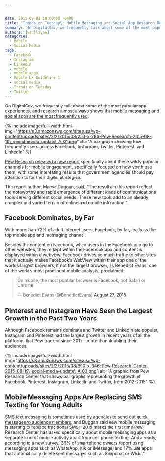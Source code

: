 ```yaml
---


date: 2015-09-01 10:00:08 -0400
title: 'Trends on Tuesday\: Mobile Messaging and Social App Research Released'
summary: 'On DigitalGov, we frequently talk about some of the most popular app experiences, and research almost always shows that mobile messaging and social apps are the most frequently used.  Pew Research released a new report specifically about these'
authors: [wsullivan]
categories:
  - Mobile
  - Social Media
tags:
  - Facebook
  - Instagram
  - LinkedIn
  - mobile
  - mobile apps
  - Mobile UX Guideline 1
  - social media
  - Trends on Tuesday
  - Twitter
---
```


On DigitalGov, we frequently talk about some of the most popular app experiences, and [research almost always shows that mobile messaging and social apps are the most frequently used](https://www.WHATEVER/2015/08/18/trends-on-tuesday-the-rise-in-mobile-addicts/).
  
{% include image/full-width.html img="https://s3.amazonaws.com/sitesusa/wp-content/uploads/sites/212/2015/08/250-x-296-Pew-Research-2015-08-19\_social-media-update\_A_01.png" alt="A bar graph showing how frequently users access Facebook, Instagram, Twitter, Pinterest, and LinkedIn" %}


[Pew Research released a new report](http://www.pewinternet.org/2015/08/19/mobile-messaging-and-social-media-2015/) specifically about these wildly popular channels for mobile engagement, specifically focused on how youth use them, with some interesting results that government agencies should pay attention to for their digital strategies.

The report author, Maeve Duggan, said, &#8220;The results in this report reflect the noteworthy and rapid emergence of different kinds of communications tools serving different social needs. These new tools add to an already complex and varied terrain of online and mobile interaction.&#8221;

## Facebook Dominates, by Far

With more than 72% of adult Internet users, Facebook, by far, leads as the top mobile app and messaging channel.

Besides the content on Facebook, when users in the Facebook app go to other websites, they’re kept within the Facebook app and content is displayed within a webview. Facebook drives so much traffic to other sites that it actually makes Facebook’s WebView within their app one of the worlds largest browsers, if not the largest browser, as Benedict Evans, one of the world’s most prominent mobile analysts, proclaimed:

<blockquote class="twitter-tweet" width="500">
  <p lang="en" dir="ltr">
    On mobile, the most popular browser is Facebook, not Safari or Chrome
  </p>
  
  <p>
    &mdash; Benedict Evans (@BenedictEvans) <a href="https://twitter.com/BenedictEvans/status/637046046984568832">August 27, 2015</a>
  </p>
</blockquote>



## Pinterest and Instagram Have Seen the Largest Growth in the Past Two Years

Although Facebook remains dominate and Twitter and LinkedIn are popular, Instagram and Pinterest had the largest growth in recent years of all the platforms that Pew tracked since 2012—more than doubling their audiences.
  
{% include image/full-width.html img="https://s3.amazonaws.com/sitesusa/wp-content/uploads/sites/212/2015/08/600-x-346-Pew-Research-Center-2015-08-19\_social-media-update\_A_03.png" alt="A graphic from Pew Research Center that shows bar graphs representing the growth of Facebook, Pinterest, Instagram, LinkedIn and Twitter, from 2012-2015" %}


## Mobile Messaging Apps Are Replacing SMS Texting for Young Adults

[SMS text messaging is sometimes used by agencies to send out quick messages to audience members](https://www.WHATEVER/2015/04/16/nci-reaching-the-public-via-sms-to-change-behaviors/), and Duggan said new mobile messaging is starting to replace traditional SMS: “2015 marks the first time Pew Research Center has asked specifically about mobile messaging apps as a separate kind of mobile activity apart from cell phone texting. And already, according to a new survey, 36% of smartphone owners report using messaging apps such as WhatsApp, Kik or iMessage, and 17% use apps that automatically delete sent messages such as Snapchat or Wickr.”
